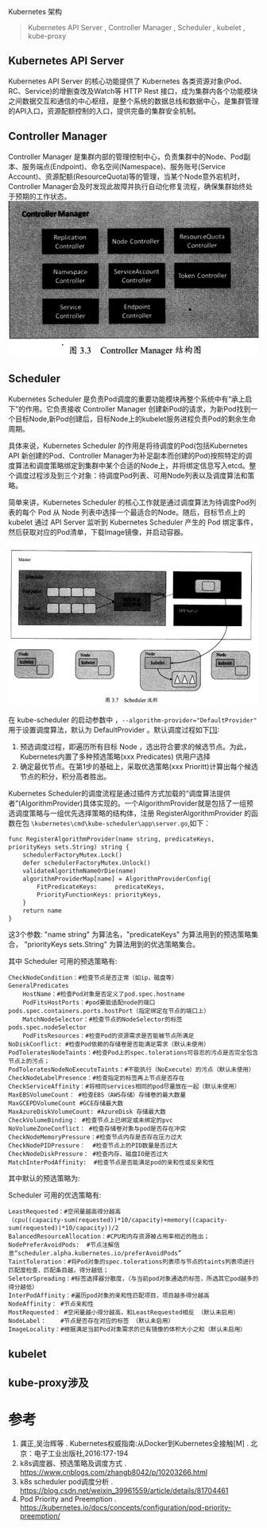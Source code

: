 Kubernetes 架构
>Kubernetes API Server , Controller Manager , Scheduler , kubelet , kube-proxy

## Kubernetes API Server
Kubernetes API Server 的核心功能提供了 Kubernetes 各类资源对象(Pod、RC、Service)的增删查改及Watch等 HTTP Rest 接口，成为集群内各个功能模块之间数据交互和通信的中心枢纽，是整个系统的数据总线和数据中心，是集群管理的API入口，资源配额控制的入口，提供完备的集群安全机制。
## Controller Manager 
Controller Manager 是集群内部的管理控制中心，负责集群中的Node、Pod副本、服务端点(Endpoint)、命名空间(Namespace)、服务账号(Service Account)、资源配额(ResourceQuota)等的管理，当某个Node意外宕机时，Controller Manager会及时发现此故障并执行自动化修复流程，确保集群始终处于预期的工作状态。
![](./controlerManager.jpg)

## Scheduler 
Kubernetes Scheduler 是负责Pod调度的重要功能模块再整个系统中有“承上启下”的作用。它负责接收 Controller Manager 创建新Pod的请求，为新Pod找到一个目标Node,新Pod创建后，目标Node上的kubelet服务进程负责Pod的剩余生命周期。

具体来说，Kubernetes Scheduler 的作用是将待调度的Pod(包括Kubernetes API 新创建的Pod、Controller Manager为补足副本而创建的Pod)按照特定的调度算法和调度策略绑定到集群中某个合适的Node上，并将绑定信息写入etcd。整个调度过程涉及到三个对象：待调度Pod列表、可用Node列表以及调度算法和策略。

简单来讲，Kubernetes Scheduler 的核心工作就是通过调度算法为待调度Pod列表的每个 Pod 从 Node 列表中选择一个最适合的Node。随后，目标节点上的 kubelet 通过 API Server 监听到 Kubernetes Scheduler 产生的 Pod 绑定事件，然后获取对应的Pod清单，下载Image镜像，并启动容器。

![](./Scheduler.jpg)

在 kube-scheduler 的启动参数中 ，`--algorithm-provider="DefaultProvider"` 用于设置调度算法，默认为 DefaultProvider 。默认调度过程如下[[1]]():
1. 预选调度过程，即遍历所有目标 Node ，选出符合要求的候选节点。为此，Kubernetes内置了多种预选策略(xxx Predicates) 供用户选择
2. 确定最优节点。在第1步的基础上，采取优选策略(xxx Prioritt)计算出每个候选节点的积分，积分高者胜出。

Kubernetes Scheduler的调度流程是通过插件方式加载的“调度算法提供者”(AlgorithmProvider)具体实现的。一个AlgorithmProvider就是包括了一组预选调度策略与一组优先选择策略的结构体，注册 RegisterAlgorithmProvider 的函数在包 `\kubernetes\cmd\kube-scheduler\app\server.go`,如下：
```
func RegisterAlgorithmProvider(name string, predicateKeys, priorityKeys sets.String) string {
    schedulerFactoryMutex.Lock()
    defer schedulerFactoryMutex.Unlock()
    validateAlgorithmNameOrDie(name)
    algorithmProviderMap[name] = AlgorithmProviderConfig{
        FitPredicateKeys:     predicateKeys,
        PriorityFunctionKeys: priorityKeys,
    }
    return name
}
```
这3个参数: "name string" 为算法名，"predicateKeys" 为算法用到的预选策略集合， 
"priorityKeys sets.String" 为算法用到的优选策略集合。

其中 Scheduler 可用的预选策略有:
```
CheckNodeCondition：#检查节点是否正常（如ip，磁盘等）
GeneralPredicates
    HostName：#检查Pod对象是否定义了pod.spec.hostname
    PodFitsHostPorts：#pod要能适配node的端口 pods.spec.containers.ports.hostPort（指定绑定在节点的端口上）
    MatchNodeSelector：#检查节点的NodeSelector的标签  pods.spec.nodeSelector
    PodFitsResources：#检查Pod的资源需求是否能被节点所满足
NoDiskConflict: #检查Pod依赖的存储卷是否能满足需求（默认未使用）
PodToleratesNodeTaints：#检查Pod上的spec.tolerations可容忍的污点是否完全包含节点上的污点；
PodToleratesNodeNoExecuteTaints：#不能执行（NoExecute）的污点（默认未使用）
CheckNodeLabelPresence：#检查指定的标签再上节点是否存在
CheckServiceAffinity：#将相同services相同的pod尽量放在一起（默认未使用）
MaxEBSVolumeCount： #检查EBS（AWS存储）存储卷的最大数量
MaxGCEPDVolumeCount #GCE存储最大数
MaxAzureDiskVolumeCount: #AzureDisk 存储最大数
CheckVolumeBinding： #检查节点上已绑定或未绑定的pvc
NoVolumeZoneConflict： #检查存储卷对象与pod是否存在冲突
CheckNodeMemoryPressure：#检查节点内存是否存在压力过大
CheckNodePIDPressure：  #检查节点上的PID数量是否过大
CheckNodeDiskPressure： #检查内存、磁盘IO是否过大
MatchInterPodAffinity:  #检查节点是否能满足pod的亲和性或反亲和性
```

其中默认的预选策略为:
>

Scheduler 可用的优选策略有:
```
LeastRequested：#空闲量越高得分越高
（cpu((capacity-sum(requested))*10/capacity)+memory((capacity-sum(requested))*10/capacity))/2
BalancedResourceAllocation：#CPU和内存资源被占用率相近的胜出；
NodePreferAvoidPods:  #节点注解信息“scheduler.alpha.kubernetes.io/preferAvoidPods”
TaintToleration：#将Pod对象的spec.tolerations列表项与节点的taints列表项进行匹配度检查，匹配条目越，得分越低；
SeletorSpreading：#标签选择器分散度，（与当前pod对象通选的标签，所选其它pod越多的得分越低）
InterPodAffinity：#遍历pod对象的亲和性匹配项目，项目越多得分越高
NodeAffinity： #节点亲和性
MostRequested： #空闲量越小得分越高，和LeastRequested相反 （默认未启用）
NodeLabel：    #节点是否存在对应的标签 （默认未启用）
ImageLocality：#根据满足当前Pod对象需求的已有镜像的体积大小之和（默认未启用）
```

## kubelet 
## kube-proxy涉及

# 参考
1. 龚正,吴治辉等 . Kubernetes权威指南:从Docker到Kubernetes全接触[M] . 北京：电子工业出版社,2016:177-194
2. k8s调度器、预选策略及调度方式 . https://www.cnblogs.com/zhangb8042/p/10203266.html
3. k8s scheduler pod调度分析 . https://blog.csdn.net/weixin_39961559/article/details/81704461
4. Pod Priority and Preemption . https://kubernetes.io/docs/concepts/configuration/pod-priority-preemption/
